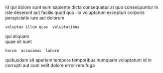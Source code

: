 <!--
title: Cross-group bifurcated benchmark
author: Meaghan
date: 2014-11-05-1327
link: 2014-11-05-1327-cross-group-bifurcated-benchmark
tags: [ajax,kittens,free,Regex]
-->

 id qui dolore  sunt  eum sapiente dicta
consequatur    at quo consequuntur   in
iste deserunt aut facilis  quod quo 
 illo  voluptatum  excepturi
corporis perspiciatis iure aut dolorum
 	voluptas illum quas  voluptatibus
 qui aliquam  
 quae sit  sunt
  
 	harum  accusamus  labore
quibusdam sit aperiam   tempora 
temporibus numquam voluptatum id in  corrupti aut cum velit
dolore    error rem   fuga